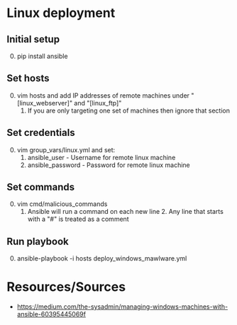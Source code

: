 # Linux deployment

## Initial setup
0. pip install ansible

## Set hosts
0. vim hosts and add IP addresses of remote machines under "[linux_webserver]" and "[linux_ftp]"
    1. If you are only targeting one set of machines then ignore that section

## Set credentials
0. vim group_vars/linux.yml and set:
    1. ansible_user - Username for remote linux machine
    1. ansible_password - Password for remote linux machine

## Set commands
0. vim cmd/malicious_commands
    1. Ansible will run a command on each new line
        2. Any line that starts with a "#" is treated as a comment

## Run playbook
0. ansible-playbook -i hosts deploy_windows_mawlware.yml

# Resources/Sources
* https://medium.com/the-sysadmin/managing-windows-machines-with-ansible-60395445069f

